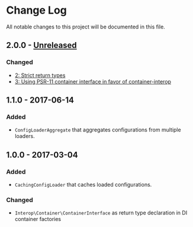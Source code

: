 # Change Log

All notable changes to this project will be documented in this file.

## 2.0.0 - [Unreleased][Unreleased]

### Changed
- [2: Strict return types](https://github.com/nikolaposa/phoundation/pull/2)
- [3: Using PSR-11 container interface in favor of container-interop](https://github.com/nikolaposa/phoundation/pull/3)

## 1.1.0 - 2017-06-14

### Added
- `ConfigLoaderAggregate` that aggregates configurations from multiple loaders.

## 1.0.0 - 2017-03-04

### Added
- `CachingConfigLoader` that caches loaded configurations.

### Changed
- `Interop\Container\ContainerInterface` as return type declaration in DI container factories


[Unreleased]: https://github.com/nikolaposa/phoundation/compare/1.1.0...HEAD
